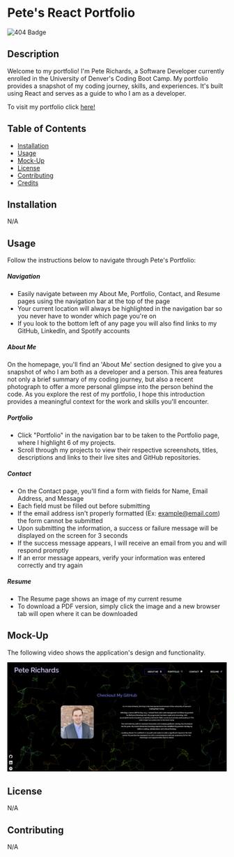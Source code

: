 # Pete's React Portfolio

![404 Badge](https://img.shields.io/badge/No_License_Chosen-red)

## Description

  Welcome to my portfolio! I'm Pete Richards, a Software Developer currently enrolled in the University of Denver's Coding Boot Camp. My portfolio provides a snapshot of my coding journey, skills, and experiences. It's built using React and serves as a guide to who I am as a developer.

  To visit my portfolio click [here!](#)

## Table of Contents

  - [Installation](#installation)
  - [Usage](#usage)
  - [Mock-Up](#mock-up)
  - [License](#license)
  - [Contributing](#contributing)
  - [Credits](#credits)

## Installation

  N/A

## Usage

  Follow the instructions below to navigate through Pete's Portfolio:

  ##### Navigation
  
  - Easily navigate between my About Me, Portfolio, Contact, and Resume pages using the navigation bar at the top of the page 
  - Your current location will always be highlighted in the navigation bar so you never have to wonder which page you're on
  - If you look to the bottom left of any page you will also find links to my GitHub, LinkedIn, and Spotify accounts

  ##### About Me

  On the homepage, you'll find an 'About Me' section designed to give you a snapshot of who I am both as a developer and a person. This area features not only a brief summary of my coding journey, but also a recent photograph to offer a more personal glimpse into the person behind the code. As you explore the rest of my portfolio, I hope this introduction provides a meaningful context for the work and skills you'll encounter.

  ##### Portfolio

  - Click "Portfolio" in the navigation bar to be taken to the Portfolio page, where I highlight 6 of my projects.
  - Scroll through my projects to view their respective screenshots, titles, descriptions and links to their live sites and GitHub repositories.

  ##### Contact

  - On the Contact page, you'll find a form with fields for Name, Email Address, and Message
  - Each field must be filled out before submitting
  - If the email address isn't properly formatted (Ex: example@email.com) the form cannot be submitted
  - Upon submitting the information, a success or failure message will be displayed on the screen for 3 seconds
  - If the success message appears, I will receive an email from you and will respond promptly
  - If an error message appears, verify your information was entered correctly and try again

  ##### Resume
  
  - The Resume page shows an image of my current resume
  - To download a PDF version, simply click the image and a new browser tab will open where it can be downloaded

## Mock-Up

  The following video shows the application's design and functionality.

  ![Image of Pete's Portfolio](./src/assets/react-portfolio-screenshot.png)

## License

  N/A

## Contributing

  N/A
